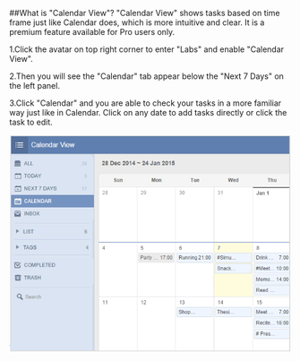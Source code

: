##What is "Calendar View"?
"Calendar View" shows tasks based on time frame just like Calendar does, which is more intuitive and clear. It is a premium feature available for Pro users only.

1.Click the avatar on top right corner to enter "Labs" and enable "Calendar View".

2.Then you will see the "Calendar" tab appear below the "Next 7 Days" on the left panel.

3.Click "Calendar" and you are able to check your tasks in a more familiar way just like in Calendar. Click on any date to add tasks directly or click the task to edit.

![](../images/image1.10.3W.png)

